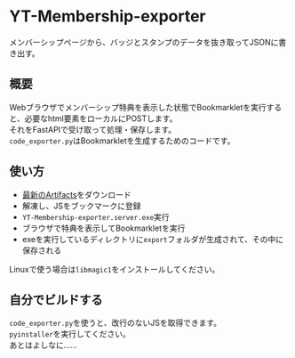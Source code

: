 # YT-Membership-exporter
メンバーシップページから、バッジとスタンプのデータを抜き取ってJSONに書き出す。

## 概要
Webブラウザでメンバーシップ特典を表示した状態でBookmarkletを実行すると、必要なhtml要素をローカルにPOSTします。  
それをFastAPIで受け取って処理・保存します。  
`code_exporter.py`はBookmarkletを生成するためのコードです。

## 使い方
- [最新のArtifacts]( https://github.com/oz0820/YT-Membership-exporter/actions/workflows/bookmarklet.yml )をダウンロード  
- 解凍し、JSをブックマークに登録
- `YT-Membership-exporter.server.exe`実行  
- ブラウザで特典を表示してBookmarkletを実行
- exeを実行しているディレクトリに`export`フォルダが生成されて、その中に保存される

Linuxで使う場合は`libmagic1`をインストールしてください。


## 自分でビルドする
`code_exporter.py`を使うと、改行のないJSを取得できます。  
`pyinstaller`を実行してください。  
あとはよしなに……
